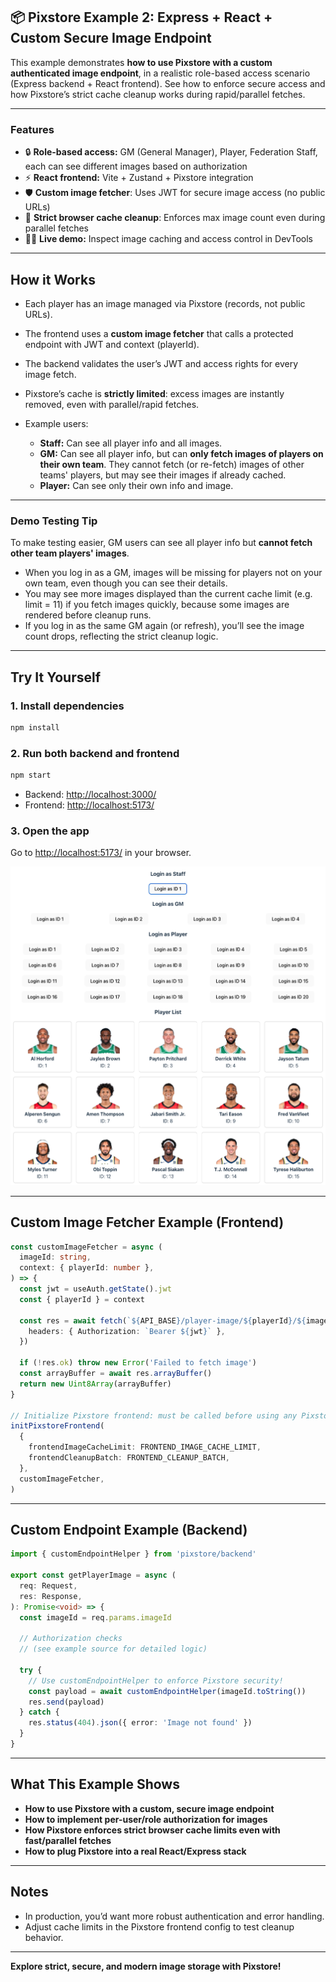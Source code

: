 ## 📦 Pixstore Example 2: Express + React + Custom Secure Image Endpoint

This example demonstrates **how to use Pixstore with a custom authenticated image endpoint**, in a realistic role-based access scenario (Express backend + React frontend). See how to enforce secure access and how Pixstore’s strict cache cleanup works during rapid/parallel fetches.

---

### **Features**

- 🔒 **Role-based access:** GM (General Manager), Player, Federation Staff, each can see different images based on authorization
- ⚡ **React frontend:** Vite + Zustand + Pixstore integration
- 🛡️ **Custom image fetcher**: Uses JWT for secure image access (no public URLs)
- 🧹 **Strict browser cache cleanup**: Enforces max image count even during parallel fetches
- 🕵️‍♂️ **Live demo:** Inspect image caching and access control in DevTools

---

## **How it Works**

- Each player has an image managed via Pixstore (records, not public URLs).
- The frontend uses a **custom image fetcher** that calls a protected endpoint with JWT and context (playerId).
- The backend validates the user’s JWT and access rights for every image fetch.
- Pixstore’s cache is **strictly limited**: excess images are instantly removed, even with parallel/rapid fetches.
- Example users:

  - **Staff:** Can see all player info and all images.
  - **GM:** Can see all player info, but can **only fetch images of players on their own team**. They cannot fetch (or re-fetch) images of other teams' players, but may see their images if already cached.
  - **Player:** Can see only their own info and image.

---

### **Demo Testing Tip**

To make testing easier, GM users can see all player info but **cannot fetch other team players' images**.

- When you log in as a GM, images will be missing for players not on your own team, even though you can see their details.
- You may see more images displayed than the current cache limit (e.g. limit = 11) if you fetch images quickly, because some images are rendered before cleanup runs.
- If you log in as the same GM again (or refresh), you’ll see the image count drops, reflecting the strict cleanup logic.

---

## **Try It Yourself**

### 1. **Install dependencies**

```bash
npm install
```

### 2. **Run both backend and frontend**

```bash
npm start
```

- Backend: [http://localhost:3000/](http://localhost:3000/)
- Frontend: [http://localhost:5173/](http://localhost:5173/)

### 3. **Open the app**

Go to [http://localhost:5173/](http://localhost:5173/) in your browser.

![App Screenshot](./Screenshot-1.png)

---

## **Custom Image Fetcher Example (Frontend)**

```ts
const customImageFetcher = async (
  imageId: string,
  context: { playerId: number },
) => {
  const jwt = useAuth.getState().jwt
  const { playerId } = context

  const res = await fetch(`${API_BASE}/player-image/${playerId}/${imageId}`, {
    headers: { Authorization: `Bearer ${jwt}` },
  })

  if (!res.ok) throw new Error('Failed to fetch image')
  const arrayBuffer = await res.arrayBuffer()
  return new Uint8Array(arrayBuffer)
}

// Initialize Pixstore frontend: must be called before using any Pixstore features.
initPixstoreFrontend(
  {
    frontendImageCacheLimit: FRONTEND_IMAGE_CACHE_LIMIT,
    frontendCleanupBatch: FRONTEND_CLEANUP_BATCH,
  },
  customImageFetcher,
)
```

---

## **Custom Endpoint Example (Backend)**

```ts
import { customEndpointHelper } from 'pixstore/backend'

export const getPlayerImage = async (
  req: Request,
  res: Response,
): Promise<void> => {
  const imageId = req.params.imageId

  // Authorization checks
  // (see example source for detailed logic)

  try {
    // Use customEndpointHelper to enforce Pixstore security!
    const payload = await customEndpointHelper(imageId.toString())
    res.send(payload)
  } catch {
    res.status(404).json({ error: 'Image not found' })
  }
}
```

---

## **What This Example Shows**

- **How to use Pixstore with a custom, secure image endpoint**
- **How to implement per-user/role authorization for images**
- **How Pixstore enforces strict browser cache limits even with fast/parallel fetches**
- **How to plug Pixstore into a real React/Express stack**

---

## **Notes**

- In production, you’d want more robust authentication and error handling.
- Adjust cache limits in the Pixstore frontend config to test cleanup behavior.

---

**Explore strict, secure, and modern image storage with Pixstore!**
